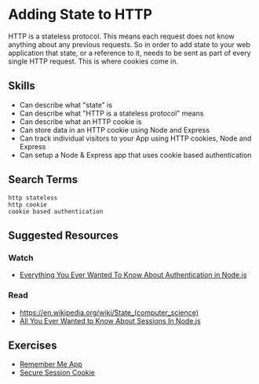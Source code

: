 # Adding State to HTTP

HTTP is a stateless protocol. This means each request does not know anything
about any previous requests. So in order to add state to your web application
that state, or a reference to it, needs to be sent as part of every single
HTTP request. This is where cookies come in.

## Skills

- Can describe what "state" is
- Can describe what "HTTP is a stateless protocol" means
- Can describe what an HTTP cookie is
- Can store data in an HTTP cookie using Node and Express
- Can track individual visitors to your App using HTTP cookies, Node and Express
- Can setup a Node & Express app that uses cookie based authentication

## Search Terms

```
http stateless
http cookie
cookie based authentication
```

## Suggested Resources

### Watch

- [Everything You Ever Wanted To Know About Authentication in Node.js](https://www.youtube.com/watch?v=yvviEA1pOXw&list=UUJI9gByFSXE1ABDRcLQjWgQ)

### Read

- https://en.wikipedia.org/wiki/State_(computer_science)
- [All You Ever Wanted to Know About Sessions In Node.js](https://stormpath.com/blog/everything-you-ever-wanted-to-know-about-node-dot-js-sessions)



## Exercises

- [Remember Me App](./exercises/Remember-Me-App)
- [Secure Session Cookie](./exercises/Secure-Session-Cookie)

